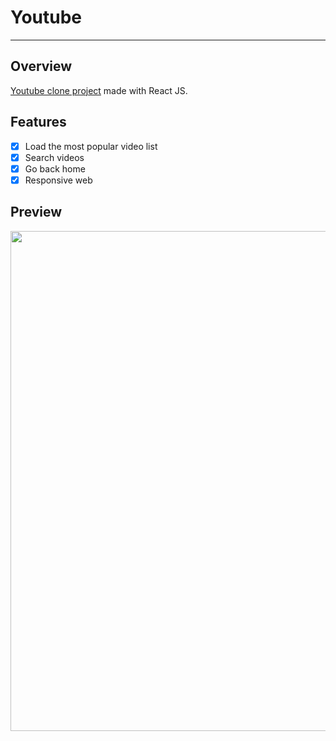 # Youtube
---
## Overview
[Youtube clone project](https://jo-soyoung.github.io/youtube-clone/) made with React JS.

## Features
* [x] Load the most popular video list
* [x] Search videos
* [x] Go back home
* [x] Responsive web

## Preview
<img src="https://user-images.githubusercontent.com/67154580/119261561-ea397780-bc12-11eb-9f9d-b3671ba844e5.gif" width="800"/>
